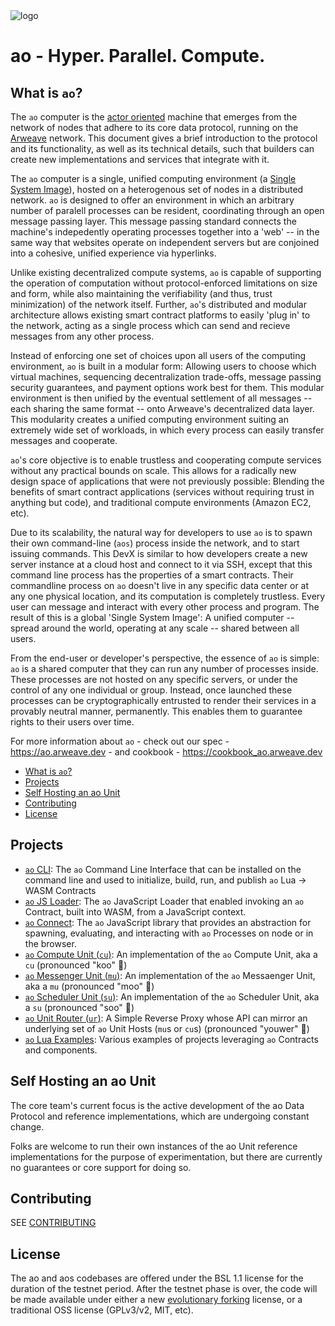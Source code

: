 <picture>
  <source media="(prefers-color-scheme: dark)" srcset="./logos/ao_pictograph_darkmode.svg">
  <source media="(prefers-color-scheme: light)" srcset="./logos/ao_pictograph_lightmode.svg">
  <img alt="logo">
</picture>

# ao - Hyper. Parallel. Compute.

## What is `ao`?

The `ao` computer is the
[actor oriented](https://en.wikipedia.org/wiki/Actor_model) machine that emerges
from the network of nodes that adhere to its core data protocol, running on the
[Arweave](https://arweave.org) network. This document gives a brief introduction
to the protocol and its functionality, as well as its technical details, such
that builders can create new implementations and services that integrate with
it.

The `ao` computer is a single, unified computing environment (a
[Single System Image](https://en.wikipedia.org/wiki/Single_system_image)),
hosted on a heterogenous set of nodes in a distributed network. `ao` is designed
to offer an environment in which an arbitrary number of paralell processes can
be resident, coordinating through an open message passing layer. This message
passing standard connects the machine's indepedently operating processes
together into a 'web' -- in the same way that websites operate on independent
servers but are conjoined into a cohesive, unified experience via hyperlinks.

Unlike existing decentralized compute systems, `ao` is capable of supporting the
operation of computation without protocol-enforced limitations on size and form,
while also maintaining the verifiability (and thus, trust minimization) of the
network itself. Further, `ao`'s distributed and modular architecture allows
existing smart contract platforms to easily 'plug in' to the network, acting as
a single process which can send and recieve messages from any other process.

Instead of enforcing one set of choices upon all users of the computing
environment, `ao` is built in a modular form: Allowing users to choose which
virtual machines, sequencing decentralization trade-offs, message passing
security guarantees, and payment options work best for them. This modular
environment is then unified by the eventual settlement of all messages -- each
sharing the same format -- onto Arweave's decentralized data layer. This
modularity creates a unified computing environment suiting an extremely wide set
of workloads, in which every process can easily transfer messages and cooperate.

`ao`'s core objective is to enable trustless and cooperating compute services
without any practical bounds on scale. This allows for a radically new design
space of applications that were not previously possible: Blending the benefits
of smart contract applications (services without requiring trust in anything but
code), and traditional compute environments (Amazon EC2, etc).

Due to its scalability, the natural way for developers to use `ao` is to spawn
their own command-line (`aos`) process inside the network, and to start issuing
commands. This DevX is similar to how developers create a new server instance at
a cloud host and connect to it via SSH, except that this command line process
has the properties of a smart contracts. Their commandline process on `ao`
doesn't live in any specific data center or at any one physical location, and
its computation is completely trustless. Every user can message and interact
with every other process and program. The result of this is a global 'Single
System Image': A unified computer -- spread around the world, operating at any
scale -- shared between all users.

From the end-user or developer's perspective, the essence of `ao` is simple:
`ao` is a shared computer that they can run any number of processes inside.
These processes are not hosted on any specific servers, or under the control of
any one individual or group. Instead, once launched these processes can be
cryptographically entrusted to render their services in a provably neutral
manner, permanently. This enables them to guarantee rights to their users over
time.

For more information about `ao` - check out our spec - https://ao.arweave.dev -
and cookbook - https://cookbook_ao.arweave.dev

<!-- toc -->

- [What is `ao`?](#what-is-ao)
- [Projects](#projects)
- [Self Hosting an ao Unit](#self-hosting-an-ao-unit)
- [Contributing](#contributing)
- [License](#license)

<!-- tocstop -->

## Projects

- [`ao` CLI](./dev-cli): The `ao` Command Line Interface that can be installed
  on the command line and used to initialize, build, run, and publish `ao` Lua
  -> WASM Contracts
- [`ao` JS Loader](./loader): The `ao` JavaScript Loader that enabled invoking
  an `ao` Contract, built into WASM, from a JavaScript context.
- [`ao` Connect](./connect): The `ao` JavaScript library that provides an
  abstraction for spawning, evaluating, and interacting with `ao` Processes on
  node or in the browser.
- [`ao` Compute Unit (`cu`)](./servers/cu): An implementation of the `ao`
  Compute Unit, aka a `cu` (pronounced "koo" 🦘)
- [`ao` Messenger Unit (`mu`)](./servers/mu): An implementation of the `ao`
  Messaenger Unit, aka a `mu` (pronounced "moo" 🐄)
- [`ao` Scheduler Unit (`su`)](./servers/su): An implementation of the `ao`
  Scheduler Unit, aka a `su` (pronounced "soo" 👧)
- [`ao` Unit Router (`ur`)](./servers/ur): A Simple Reverse Proxy whose API can
  mirror an underlying set of `ao` Unit Hosts (`mu`s or `cu`s) (pronounced
  "youwer" 🔀)
- [`ao` Lua Examples](./lua-examples): Various examples of projects leveraging
  `ao` Contracts and components.

## Self Hosting an ao Unit

The core team's current focus is the active development of the ao Data Protocol
and reference implementations, which are undergoing constant change.

Folks are welcome to run their own instances of the ao Unit reference
implementations for the purpose of experimentation, but there are currently no
guarantees or core support for doing so.

## Contributing

SEE [CONTRIBUTING](CONTRIBUTING.md)

## License

The ao and aos codebases are offered under the BSL 1.1 license for the duration
of the testnet period. After the testnet phase is over, the code will be made
available under either a new
[evolutionary forking](https://arweave.medium.com/arweave-is-an-evolutionary-protocol-e072f5e69eaa)
license, or a traditional OSS license (GPLv3/v2, MIT, etc).
